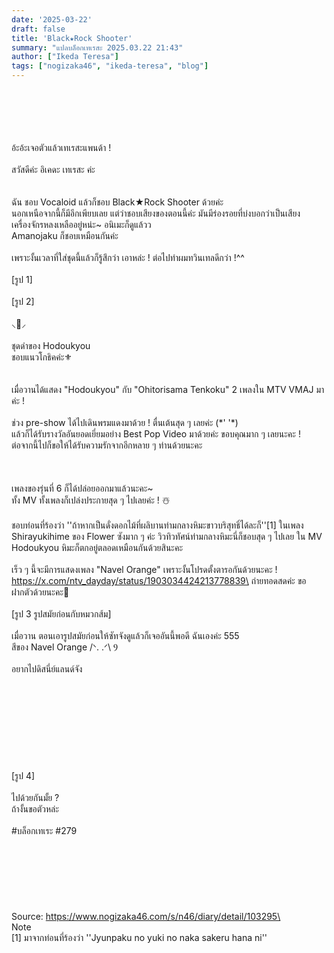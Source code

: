 ```yaml
---
date: '2025-03-22'
draft: false
title: 'Black★Rock Shooter'
summary: "แปลบล็อกเทเรสะ 2025.03.22 21:43"
author: ["Ikeda Teresa"]
tags: ["nogizaka46", "ikeda-teresa", "blog"]
---
```


\
\
\
\
\
อ้ะอ้ะเจอตัวแล้วเทเรสะแพนด้า !\
\
สวัสดีค่ะ อิเคดะ เทเรสะ ค่ะ\
\
\
ฉัน ชอบ Vocaloid แล้วก็ชอบ Black★Rock Shooter ด้วยค่ะ\
นอกเหนือจากนี้ก็มีอีกเพียบเลย แต่ว่าชอบเสียงของตอนนี้ค่ะ มันมีร่องรอยที่บ่งบอกว่าเป็นเสียงเครื่องจักรหลงเหลืออยู่หน่ะ~ อนิเมะก็ดูแล้วว\
Amanojaku ก็ชอบเหมือนกันค่ะ\
\
เพราะงั้นเวลาที่ใส่ชุดนี้แล้วก็รู้สึกว่า เอาหล่ะ ! ต่อไปทำผมทวินเทลดีกว่า !^^\
\
[รูป 1]\
\
[รูป 2]\
\
⸜🖤⸝\
\
ชุดดำของ Hodoukyou\
ชอบแนวโกธิคค่ะ⚜️\
\
\
เมื่อวานได้แสดง "Hodoukyou" กับ "Ohitorisama Tenkoku" 2 เพลงใน MTV VMAJ มาค่ะ !\
\
ช่วง pre-show ได้ไปเดินพรมแดงมาด้วย ! ตื่นเต้นสุด ๆ เลยค่ะ (\*\' \'\*)\
แล้วก็ได้รับรางวัลอันยอดเยี่ยมอย่าง Best Pop Video มาด้วยค่ะ ขอบคุณมาก ๆ เลยนะคะ !\
ต่อจากนี้ไปก็ขอให้ได้รับความรักจากอีกหลาย ๆ ท่านด้วยนะคะ\
\
\
\
เพลงของรุ่นที่ 6 ก็ได้ปล่อยออกมาแล้วนะคะ~\
ทั้ง MV ทั้งเพลงก็เปล่งประกายสุด ๆ ไปเลยค่ะ ! ☃️\
\
ชอบท่อนที่ร้องว่า ''ถ้าหากเป็นดั่งดอกไม้ที่ผลิบานท่ามกลางหิมะขาวบริสุทธิ์ได้ละก็''[1] ในเพลง Shirayukihime ของ Flower ซังมาก ๆ ค่ะ วิวทิวทัศน์ท่ามกลางหิมะนี่ก็ชอบสุด ๆ ไปเลย ใน MV Hodoukyou หิมะก็ตกอยู่ตลอดเหมือนกันด้วยสินะคะ
\
\
เร็ว ๆ นี้จะมีการแสดงเพลง "Navel Orange" เพราะงั้นโปรดตั้งตารอกันด้วยนะคะ !
https://x.com/ntv_dayday/status/1903034424213778839\
ถ่ายทอดสดค่ะ ขอฝากตัวด้วยนะคะ🍊\
\
[รูป 3 รูปสมัยก่อนกับหมวกส้ม]\
\
เมื่อวาน ตอนเอารูปสมัยก่อนให้ซัทจังดูแล้วก็เจออันนี้พอดี ฉันเองค่ะ 555\
สีของ Navel Orange /ᐠ. .ᐟ\ Ⳋ\
\
อยากไปดิสนี่ย์แลนด์จัง\
\
\
\
\
\
\
\
\
\
[รูป 4]\
\
ไปด้วยกันมั้ย ?\
ถ้างั้นขอตัวหล่ะ\
\
#บล็อกเทเระ #279\
\
\
\
\
\
\
\
Source: https://www.nogizaka46.com/s/n46/diary/detail/103295\
\
Note\
[1] มาจากท่อนที่ร้องว่า ''Jyunpaku no yuki no naka sakeru hana ni''
